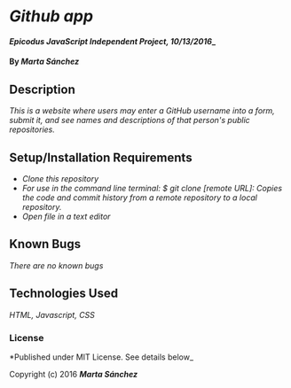 # _Github app_

#### _Epicodus JavaScript Independent Project, 10/13/2016__

#### By _**Marta Sánchez**_

## Description

_This is a website where users may enter a GitHub username into a form, submit it, and see names and descriptions of that person's public repositories._

## Setup/Installation Requirements

* _Clone this repository_
* _For use in the command line terminal:_
  _$ git clone [remote URL]: Copies the code and commit history from a remote repository to a local repository._
* _Open file in a text editor_

## Known Bugs

_There are no known bugs_



## Technologies Used

_HTML, Javascript, CSS_

### License

*Published under MIT License. See details below_

Copyright (c) 2016 **_Marta Sánchez_**
